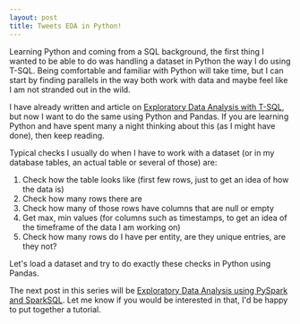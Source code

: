 ```yaml
---
layout: post
title: Tweets EDA in Python!
---
```



Learning Python and coming from a SQL background, the first thing I wanted to be able to do was handling a dataset in Python the way I do using T-SQL.
Being comfortable and familiar with Python will take time, but I can start by finding parallels in the way both work with data and maybe feel like I am not stranded out in the wild.
 

I have already written and article on [Exploratory Data Analysis with T-SQL](), but now I want to do the same using Python and Pandas. 
If you are learning Python and have spent many a night thinking about this (as I might have done), then keep reading. 


Typical checks I usually do when I have to work with a dataset (or in my database tables, an actual table or several of those) are: 


1. Check how the table looks like (first few rows, just to get an idea of how the data is)
2. Check how many rows there are
3. Check how many of those rows have columns that are null or empty
4. Get max, min values (for columns such as timestamps, to get an idea of the timeframe of the data I am working on) 
5. Check how many rows do I have per entity, are they unique entries, are they not? 



Let's load a dataset and try to do exactly these checks in Python using Pandas. 





The next post in this series will be [Exploratory Data Analysis using PySpark and SparkSQL](). 
Let me know if you would be interested in that, I'd be happy to put together a tutorial. 



